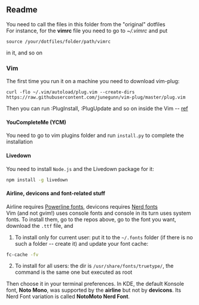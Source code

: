 ## Readme
You need to call the files in this folder from the "original" dotfiles  
For instance, for the **vimrc** file you need to go to _~/.vimrc_ and put
~~~vimscript
source /your/dotfiles/folder/path/vimrc
~~~
in it, and so on
### Vim
The first time you run it on a machine you need to download vim-plug:
~~~vimscript
curl -flo ~/.vim/autoload/plug.vim --create-dirs https://raw.githubusercontent.com/junegunn/vim-plug/master/plug.vim
~~~
Then you can run :PlugInstall, :PlugUpdate and so on inside the Vim -- [ref][vim-plug-gh]
#### YouCompleteMe (YCM)
You need to go to vim plugins folder and run `install.py` to complete the installation
#### Livedown
You need to install `Node.js` and the Livedown package for it:
~~~bash
npm install -g livedown
~~~
#### Airline, devicons and font-related stuff
Airline requires [Powerline fonts][p-fonts-gh], devicons requires [Nerd fonts][n-fonts-gh]  
Vim (and not gvim!) uses console fonts and console in its turn uses system fonts. To install them, go to the repos above, go to the font you want, download the `.ttf` file, and
1. To install only for current user: put it to the `~/.fonts` folder (if there is no such a folder -- create it) and update your font cache:
~~~bash
fc-cache -fv
~~~
2. To install for all users: the dir is `/usr/share/fonts/truetype/`, the command is the same one but executed as root  

Then choose it in your terminal preferences.
In KDE, the default Konsole font, **Noto Mono**, was supported by the **airline** but not by **devicons**. Its Nerd Font variation is called **NotoMoto Nerd Font**.



[vim-plug-gh]: https://github.com/junegunn/vim-plug
[p-fonts-gh]: https://github.com/powerline/fonts
[n-fonts-gh]: https://github.com/ryanoasis/nerd-fonts

